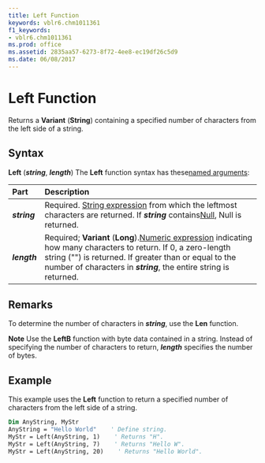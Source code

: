 ```yaml
---
title: Left Function
keywords: vblr6.chm1011361
f1_keywords:
- vblr6.chm1011361
ms.prod: office
ms.assetid: 2835aa57-6273-8f72-4ee8-ec19df26c5d9
ms.date: 06/08/2017
---
```



# Left Function



Returns a  **Variant** (**String**) containing a specified number of characters from the left side of a string.

## Syntax

**Left** (**_string_**, **_length_**)
The  **Left** function syntax has these[named arguments](../../Glossary/vbe-glossary.md#named-argument):


|**Part**|**Description**|
|:-----|:-----|
|**_string_**|Required. [String expression](../../Glossary/vbe-glossary.md#String-expression) from which the leftmost characters are returned. If **_string_** contains[Null](../../Glossary/vbe-glossary.md#Null), Null is returned.|
|**_length_**|Required;  **Variant** (**Long**).[Numeric expression](../../Glossary/vbe-glossary.md#Numeric-expression) indicating how many characters to return. If 0, a zero-length string ("") is returned. If greater than or equal to the number of characters in **_string_**, the entire string is returned.|

## Remarks

To determine the number of characters in  **_string_**, use the **Len** function.

 **Note**  Use the  **LeftB** function with byte data contained in a string. Instead of specifying the number of characters to return, **_length_** specifies the number of bytes.


## Example

This example uses the  **Left** function to return a specified number of characters from the left side of a string.


```vb
Dim AnyString, MyStr
AnyString = "Hello World"    ' Define string.
MyStr = Left(AnyString, 1)    ' Returns "H".
MyStr = Left(AnyString, 7)    ' Returns "Hello W".
MyStr = Left(AnyString, 20)    ' Returns "Hello World".


```


